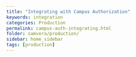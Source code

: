 ```yaml
---
title: "Integrating with Campus Authorization"
keywords: integration
categories: Production
permalink: campus-auth-integrating.html
folder: samvera/production/
sidebar: home_sidebar
tags: [production]
---
```

